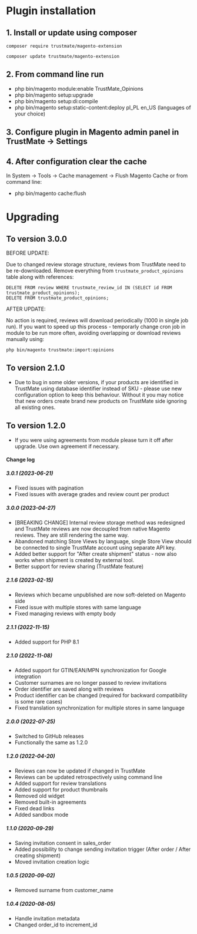 # Plugin installation

## 1. Install or update using composer

`composer require trustmate/magento-extension`

`composer update trustmate/magento-extension`

## 2. From command line run
  * php bin/magento module:enable TrustMate_Opinions
  * php bin/magento setup:upgrade
  * php bin/magento setup:di:compile
  * php bin/magento setup:static-content:deploy pl_PL en_US (languages of your choice)

## 3. Configure plugin in Magento admin panel in TrustMate → Settings

## 4. After configuration clear the cache

In System → Tools → Cache management → Flush Magento Cache or from command line:
  * php bin/magento cache:flush


# Upgrading


## To version 3.0.0

BEFORE UPDATE:

Due to changed review storage structure, reviews from TrustMate need to be re-downloaded. Remove everything from `trustmate_product_opinions` table along with references:

```
DELETE FROM review WHERE trustmate_review_id IN (SELECT id FROM trustmate_product_opinions);
DELETE FROM trustmate_product_opinions;
```

AFTER UPDATE:

No action is required, reviews will download periodically (1000 in single job run). If you want to speed up this process - temporarly change cron job in module to be run more often, avoiding overlapping or download reviews manually using:


```
php bin/magento trustmate:import:opinions

```

## To version 2.1.0

* Due to bug in some older versions, if your products are identified in TrustMate using database identifier instead of SKU - please use new configuration option to keep this behaviour. Without it you may notice that new orders create brand new products on TrustMate side ignoring all existing ones.

## To version 1.2.0

* If you were using agreements from module please turn it off after upgrade. Use own agreement if necessary.

#### Change log

##### 3.0.1 (2023-06-21)
- Fixed issues with pagination
- Fixed issues with average grades and review count per product

##### 3.0.0 (2023-04-27)

- [BREAKING CHANGE] Internal review storage method was redesigned and TrustMate reviews are now decoupled from native Magento reviews. They are still rendering the same way.
- Abandoned matching Store Views by language, single Store View should be connected to single TrustMate account using separate API key.
- Added better support for "After create shipment" status - now also works when shipment is created by external tool.
- Better support for review sharing (TrustMate feature)

##### 2.1.6 (2023-02-15)
- Reviews which became unpublished are now soft-deleted on Magento side
- Fixed issue with multiple stores with same language
- Fixed managing reviews with empty body

##### 2.1.1 (2022-11-15)
- Added support for PHP 8.1

##### 2.1.0 (2022-11-08)
- Added support for GTIN/EAN/MPN synchronization for Google integration
- Customer surnames are no longer passed to review invitations
- Order identifier are saved along with reviews
- Product identifier can be changed (required for backward compatibility is some rare cases)
- Fixed translation synchronization for multiple stores in same language

##### 2.0.0 (2022-07-25)
- Switched to GitHub releases
- Functionally the same as 1.2.0

##### 1.2.0 (2022-04-20)
- Reviews can now be updated if changed in TrustMate
- Reviews can be updated retrospectively using command line
- Added support for review translations
- Added support for product thumbnails
- Removed old widget
- Removed built-in agreements
- Fixed dead links
- Added sandbox mode

##### 1.1.0 (2020-09-29)
- Saving invitation consent in sales_order
- Added possibility to change sending invitation trigger (After order / After creating shipment)
- Moved invitation creation logic

##### 1.0.5 (2020-09-02)
- Removed surname from customer_name

##### 1.0.4 (2020-08-05)
- Handle invitation metadata
- Changed order_id to increment_id




